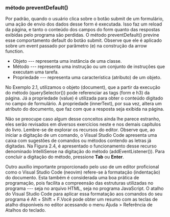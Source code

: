 ### método preventDefault()

Por padrão, quando o usuário clica sobre o botão submit de um formulário, uma 
ação de envio dos dados desse form é executada. Isso faz um reload da página, e 
tanto o conteúdo dos campos do form quanto das respostas exibidas pelo programa 
são perdidas. O método preventDefault() previne esse comportamento default do 
botão submit. Observe que ele é aplicado sobre um event passado por parâmetro (e)
na construção da arrow function.  

- Objeto --- representa uma instância de uma classe.
- Método --- representa uma instrução ou um conjunto de instruções que executam uma tarefa.
- Propriedade --- representa uma característica (atributo) de um objeto.

No Exemplo 2.1, utilizamos o objeto (document), que a partir da execução do método 
(querySelector()) pode referenciar as tags (form e h3) da página. Já a propriedade (value) é 
utilizada para obter o conteúdo digitado no campo de formulário. A propriedade (innerText), 
por sua vez, altera um atributo do documento, que faz com que a resposta seja exibida na página.  

Não se preocupe caso algum desse conceitos ainda lhe parece estranho, eles serão revisados 
em diversos exercícios neste e nos demais capítulos do livro. Lembre-se de explorar os recursos 
do editor. Observe que, ao iniciar a digitação de um comando, o Visual Studio Code apresenta uma 
caixa com sugestões de comandos ou métodos contendo as letras já digitadas. Na Figura 2.4, é 
apresentado o funcionamento desse recurso denominado IntelliSense na digitação do método 
(addEventListener()). Para concluir a digitação do método, pressione __Tab__ ou __Enter__.

Outro auxílio importante proporcionado pelo uso de um editor proficional como o Visual Studio Code 
(neovim) refere-se à formatação (indentação) do documento. Esta também é considerada uma boa
prática de programação, pois facilita a compreensão das estruturas utilizadas no programa --- seja
no arquivo HTML, seja no programa JavaScript. O atalho do Visual Studio Code para aplicar essa 
formatação aos comandos do seu programa é Alt + Shift + F.Você pode obter um resumo com as teclas
de atalho disponíveis no editor acessando o menu Ajuda > Referência de Atalhos do teclado.
